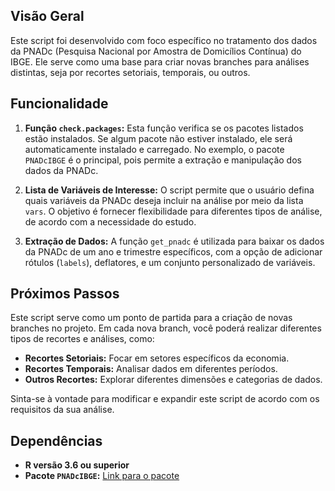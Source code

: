 ## Visão Geral
Este script foi desenvolvido com foco específico no tratamento dos dados da PNADc (Pesquisa Nacional por Amostra de Domicílios Contínua) do IBGE. Ele serve como uma base para criar novas branches para análises distintas, seja por recortes setoriais, temporais, ou outros.

## Funcionalidade
1. **Função `check.packages`:** Esta função verifica se os pacotes listados estão instalados. Se algum pacote não estiver instalado, ele será automaticamente instalado e carregado. No exemplo, o pacote `PNADcIBGE` é o principal, pois permite a extração e manipulação dos dados da PNADc.

2. **Lista de Variáveis de Interesse:** O script permite que o usuário defina quais variáveis da PNADc deseja incluir na análise por meio da lista `vars`. O objetivo é fornecer flexibilidade para diferentes tipos de análise, de acordo com a necessidade do estudo.

3. **Extração de Dados:** A função `get_pnadc` é utilizada para baixar os dados da PNADc de um ano e trimestre específicos, com a opção de adicionar rótulos (`labels`), deflatores, e um conjunto personalizado de variáveis.

## Próximos Passos
Este script serve como um ponto de partida para a criação de novas branches no projeto. Em cada nova branch, você poderá realizar diferentes tipos de recortes e análises, como:

- **Recortes Setoriais:** Focar em setores específicos da economia.
- **Recortes Temporais:** Analisar dados em diferentes períodos.
- **Outros Recortes:** Explorar diferentes dimensões e categorias de dados.

Sinta-se à vontade para modificar e expandir este script de acordo com os requisitos da sua análise.

## Dependências
- **R versão 3.6 ou superior**
- **Pacote `PNADcIBGE`:** [Link para o pacote](https://rpubs.com/gabriel-assuncao-ibge/pnadc)

